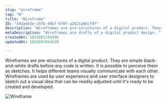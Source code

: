 ```yaml
---
slug: "wireframe"
tag: "W"
title: "Wireframe"
ID: "34daeb3e-c07b-49bf-970f-a2621a66cf9f"
description: "Wireframes are pre-structures of a digital product. They are simple black-and-white drafts before any code is written. It is possible to perceive them as sketches. It helps different teams visually communicate with each other. Wireframes are used by user experience and user interface designers to sketch out a visual idea that can be readily adjusted until it's ready to be created and developed"
metaDescription: "Wireframes are drafts of a digital product design. "
createdAt: 1655883190396
updatedAt: 1655897844439

---
```

Wireframes are pre-structures of a digital product. They are simple black-and-white drafts before any code is written. It is possible to perceive them as sketches. It helps different teams visually communicate with each other. Wireframes are used by user experience and user interface designers to sketch out a visual idea that can be readily adjusted until it's ready to be created and developed.

![Wireframe](https://media.giphy.com/media/l3q2B5lY5z1TEJ6Rq/giphy.gif)